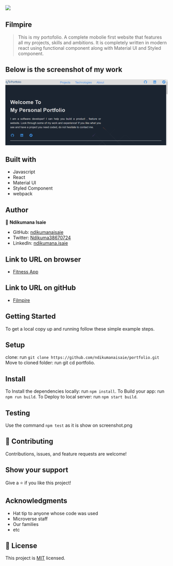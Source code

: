 ![](https://img.shields.io/badge/Microverse-blueviolet)

## Filmpire

> This is my portofolio. A complete mobolie first website that features all my projects, skills and ambitions. It is completely written in modern react using functional component along with Material UI and Styled component.

## Below is the screenshot of my work
![Ndikumana Isaie](https://github.com/ndikumanaisaie/portfolio/blob/portfolio/src/images/ndikumana.png)

## Built with
- Javascript
- React
- Material UI
- Styled Component
- webpack


## Author

👤 **Ndikumana Isaie**

- GitHub: [ndikumanaisaie](https://github.com/ndikumanaisaie)
- Twitter: [Ndikuma38670724](https://twitter.com/Ndikuma38670724)
- LinkedIn: [ndikumana.isaie](https://www.linkedin.com/in/ndikumana.isaie)

## Link to URL on browser
- [Fitness App](https://ndikumanaisaie.github.io/portfolio/dist)

## Link to URL on gitHub
- [Filmpire](https://github.com/ndikumanaisaie/portfolio.git)

## Getting Started

To get a local copy up and running follow these simple example steps.

## Setup
clone: run `git clone https://github.com/ndikumanaisaie/portfolio.git`
Move to cloned folder: run git cd portfolio.

## Install

To Install the dependencies locally: run `npm install`.
To Build your app: run `npm run build`.
To Deploy to local server: run `npm start build`.

## Testing

Use the command `npm test` as it is show on screenshot.png

## 🤝 Contributing

Contributions, issues, and feature requests are welcome!

## Show your support

Give a ⭐️ if you like this project!

## Acknowledgments

- Hat tip to anyone whose code was used
- Microverse staff
- Our families
- etc

## 📝 License

This project is [MIT](./MIT.md) licensed.
